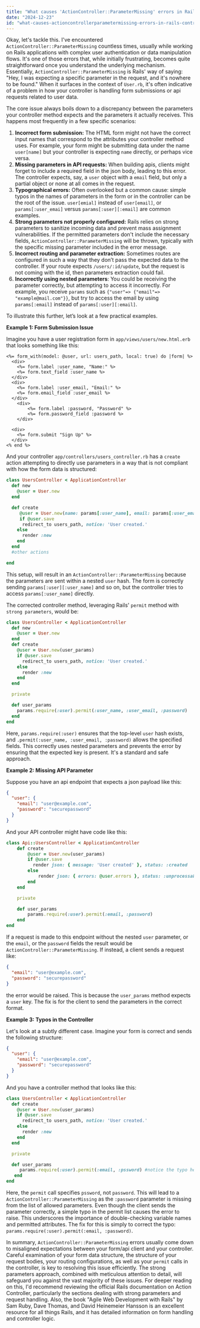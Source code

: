 ```yaml
---
title: "What causes 'ActionController::ParameterMissing' errors in Rails controllers related to User.rb?"
date: "2024-12-23"
id: "what-causes-actioncontrollerparametermissing-errors-in-rails-controllers-related-to-userrb"
---
```


Okay, let's tackle this. I've encountered `ActionController::ParameterMissing` countless times, usually while working on Rails applications with complex user authentication or data manipulation flows. It's one of those errors that, while initially frustrating, becomes quite straightforward once you understand the underlying mechanism. Essentially, `ActionController::ParameterMissing` is Rails' way of saying: "Hey, I was expecting a specific parameter in the request, and it's nowhere to be found." When it surfaces in the context of `User.rb`, it's often indicative of a problem in how your controller is handling form submissions or api requests related to user data.

The core issue always boils down to a discrepancy between the parameters your controller method expects and the parameters it actually receives. This happens most frequently in a few specific scenarios:

1. **Incorrect form submission:** The HTML form might not have the correct input names that correspond to the attributes your controller method uses. For example, your form might be submitting data under the name `user[name]` but your controller is expecting `name` directly, or perhaps vice versa.
2. **Missing parameters in API requests:** When building apis, clients might forget to include a required field in the json body, leading to this error. The controller expects, say, a `user` object with a `email` field, but only a partial object or none at all comes in the request.
3. **Typographical errors:** Often overlooked but a common cause: simple typos in the names of parameters in the form or in the controller can be the root of the issue. `user[emial]` instead of `user[email]`, or `params[:user_emai]` versus `params[:user][:email]` are common examples.
4. **Strong parameters not properly configured:** Rails relies on strong parameters to sanitize incoming data and prevent mass assignment vulnerabilities. If the permitted parameters don't include the necessary fields, `ActionController::ParameterMissing` will be thrown, typically with the specific missing parameter included in the error message.
5. **Incorrect routing and parameter extraction:** Sometimes routes are configured in such a way that they don’t pass the expected data to the controller. If your route expects `/users/:id/update`, but the request is not coming with the id, then parameters extraction could fail.
6. **Incorrectly using nested parameters**: You could be receiving the parameter correctly, but attempting to access it incorrectly. For example, you receive `params` such as `{"user"=> {"email"=> "example@mail.com"}}`, but try to access the email by using `params[:email]` instead of `params[:user][:email]`.

To illustrate this further, let’s look at a few practical examples.

**Example 1: Form Submission Issue**

Imagine you have a user registration form in `app/views/users/new.html.erb` that looks something like this:

```html+erb
<%= form_with(model: @user, url: users_path, local: true) do |form| %>
  <div>
    <%= form.label :user_name, "Name:" %>
    <%= form.text_field :user_name %>
  </div>
  <div>
    <%= form.label :user_email, "Email:" %>
    <%= form.email_field :user_email %>
  </div>
    <div>
        <%= form.label :password, "Password" %>
        <%= form.password_field :password %>
    </div>

  <div>
    <%= form.submit "Sign Up" %>
  </div>
<% end %>
```

And your controller `app/controllers/users_controller.rb` has a `create` action attempting to directly use parameters in a way that is not compliant with how the form data is structured:

```ruby
class UsersController < ApplicationController
  def new
    @user = User.new
  end

  def create
     @user = User.new(name: params[:user_name], email: params[:user_email], password: params[:password])
     if @user.save
      redirect_to users_path, notice: 'User created.'
    else
      render :new
    end
  end
  #other actions

end
```
This setup, will result in an `ActionController::ParameterMissing` because the parameters are sent within a nested `user` hash. The form is correctly sending `params[:user][:user_name]` and so on, but the controller tries to access `params[:user_name]` directly.

The corrected controller method, leveraging Rails' `permit` method with `strong parameters`, would be:

```ruby
class UsersController < ApplicationController
  def new
    @user = User.new
  end
  def create
    @user = User.new(user_params)
    if @user.save
      redirect_to users_path, notice: 'User created.'
    else
      render :new
    end
  end

  private

  def user_params
    params.require(:user).permit(:user_name, :user_email, :password)
  end
end
```

Here, `params.require(:user)` ensures that the top-level `user` hash exists, and `.permit(:user_name, :user_email, :password)` allows the specified fields. This correctly uses nested parameters and prevents the error by ensuring that the expected key is present. It's a standard and safe approach.

**Example 2: Missing API Parameter**

Suppose you have an api endpoint that expects a json payload like this:

```json
{
  "user": {
    "email": "user@example.com",
    "password": "securepassword"
  }
}
```

And your API controller might have code like this:
```ruby
class Api::UsersController < ApplicationController
    def create
        @user = User.new(user_params)
        if @user.save
          render json: { message: 'User created' }, status: :created
        else
            render json: { errors: @user.errors }, status: :unprocessable_entity
        end
    end

    private

    def user_params
        params.require(:user).permit(:email, :password)
    end
end
```
If a request is made to this endpoint without the nested `user` parameter, or the `email`, or the `password` fields the result would be `ActionController::ParameterMissing`. If instead, a client sends a request like:

```json
{
  "email": "user@example.com",
  "password": "securepassword"
}
```
the error would be raised. This is because the `user_params` method expects a `user` key. The fix is for the client to send the parameters in the correct format.

**Example 3: Typos in the Controller**

Let's look at a subtly different case. Imagine your form is correct and sends the following structure:

```json
{
  "user": {
    "email": "user@example.com",
    "password": "securepassword"
  }
}
```

And you have a controller method that looks like this:

```ruby
class UsersController < ApplicationController
  def create
    @user = User.new(user_params)
    if @user.save
      redirect_to users_path, notice: 'User created.'
    else
      render :new
    end
  end

  private

  def user_params
     params.require(:user).permit(:email, :pssword) #notice the typo here. It should be password
   end
end
```
Here, the `permit` call specifies `pssword`, not `password`. This will lead to a `ActionController::ParameterMissing` as the `:password` parameter is missing from the list of allowed parameters. Even though the client sends the parameter correctly, a simple typo in the permit list causes the error to raise. This underscores the importance of double-checking variable names and permitted attributes. The fix for this is simply to correct the typo: `params.require(:user).permit(:email, :password)`.

In summary, `ActionController::ParameterMissing` errors usually come down to misaligned expectations between your form/api client and your controller. Careful examination of your form data structure, the structure of your request bodies, your routing configurations, as well as your `permit` calls in the controller, is key to resolving this issue efficiently. The strong parameters approach, combined with meticulous attention to detail, will safeguard you against the vast majority of these issues. For deeper reading on this, I'd recommend reviewing the official Rails documentation on Action Controller, particularly the sections dealing with strong parameters and request handling. Also, the book "Agile Web Development with Rails" by Sam Ruby, Dave Thomas, and David Heinemeier Hansson is an excellent resource for all things Rails, and it has detailed information on form handling and controller logic.
